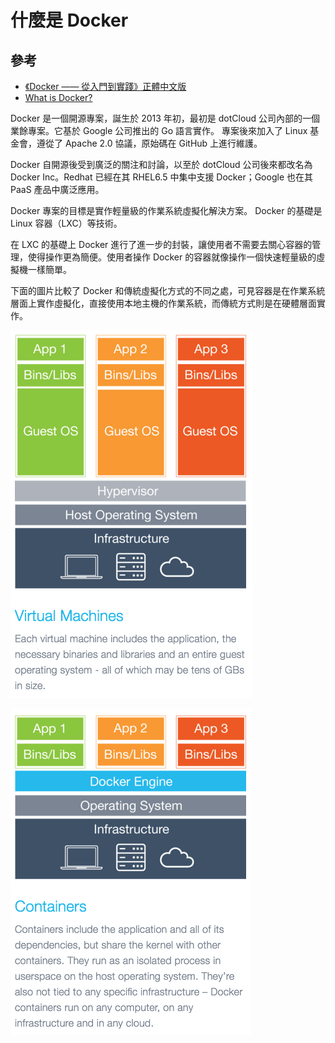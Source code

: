 什麼是 Docker
=============

參考
----

-	[《Docker —— 從入門到實踐­》正體中文版](https://philipzheng.gitbooks.io/docker_practice/content/introduction/what.html)
-	[What is Docker?](https://www.docker.com/what-docker)

Docker 是一個開源專案，誕生於 2013 年初，最初是 dotCloud 公司內部的一個業餘專案。它基於 Google 公司推出的 Go 語言實作。 專案後來加入了 Linux 基金會，遵從了 Apache 2.0 協議，原始碼在 GitHub 上進行維護。

Docker 自開源後受到廣泛的關注和討論，以至於 dotCloud 公司後來都改名為 Docker Inc。Redhat 已經在其 RHEL6.5 中集中支援 Docker；Google 也在其 PaaS 產品中廣泛應用。

Docker 專案的目標是實作輕量級的作業系統虛擬化解決方案。 Docker 的基礎是 Linux 容器（LXC）等技術。

在 LXC 的基礎上 Docker 進行了進一步的封裝，讓使用者不需要去關心容器的管理，使得操作更為簡便。使用者操作 Docker 的容器就像操作一個快速輕量級的虛擬機一樣簡單。

下面的圖片比較了 Docker 和傳統虛擬化方式的不同之處，可見容器是在作業系統層面上實作虛擬化，直接使用本地主機的作業系統，而傳統方式則是在硬體層面實作。

![](VM.png)

![](Container.png)
